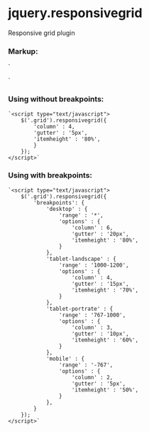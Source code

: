 # jquery.responsivegrid
Responsive grid plugin



### Markup:
`<div class="grid">
	<div class="grid-item" data-colspan="2" data-rowspan="2"></div>
	<div class="grid-item" data-colspan="2" data-rowspan="1"></div>
	<div class="grid-item" data-colspan="2" data-rowspan="1"></div>
	<div class="grid-item" data-colspan="2" data-rowspan="2"></div>
	<div class="grid-item" data-colspan="2" data-rowspan="1"></div>
	<div class="grid-item" data-colspan="2" data-rowspan="1"></div>
	<div class="grid-item" data-colspan="2" data-rowspan="2"></div>
	<div class="grid-item" data-colspan="2" data-rowspan="1"></div>
	<div class="grid-item" data-colspan="2" data-rowspan="1"></div>
</div>`

### Using without breakpoints:
	`<script type="text/javascript">
		$('.grid').responsivegrid({
			'column' : 4,
			'gutter' : '5px',
			'itemheight' : '80%',
			}
		});
	</script>`

### Using with breakpoints:
	`<script type="text/javascript">
		$('.grid').responsivegrid({
			'breakpoints': {
				'desktop' : {
					'range' : '*',
					'options' : {
						'column' : 6,
						'gutter' : '20px',
						'itemheight' : '80%',
					}
				},
				'tablet-landscape' : {
					'range' : '1000-1200',
					'options' : {
						'column' : 4,
						'gutter' : '15px',
						'itemheight' : '70%',
					}
				},
				'tablet-portrate' : {
					'range' : '767-1000',
					'options' : {
						'column' : 3,
						'gutter' : '10px',
						'itemheight' : '60%',
					}
				},
				'mobile' : {
					'range' : '-767',
					'options' : {
						'column' : 2,
						'gutter' : '5px',
						'itemheight' : '50%',
					}
				},
			}
		});
	</script>`
